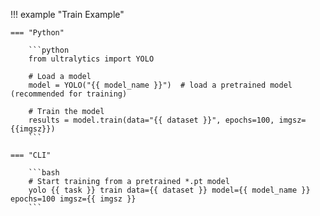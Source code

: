 !!! example "Train Example"

    === "Python"

        ```python
        from ultralytics import YOLO

        # Load a model
        model = YOLO("{{ model_name }}")  # load a pretrained model (recommended for training)

        # Train the model
        results = model.train(data="{{ dataset }}", epochs=100, imgsz={{imgsz}})
        ```

    === "CLI"

        ```bash
        # Start training from a pretrained *.pt model
        yolo {{ task }} train data={{ dataset }} model={{ model_name }} epochs=100 imgsz={{ imgsz }}
        ```
